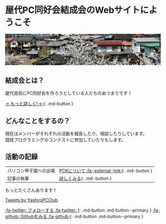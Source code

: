 # 屋代PC同好会結成会のWebサイトにようこそ
![TOP](assets/header.jpeg)

## 結成会とは？
屋代高校にPC同好会を作ろうとしている人たちのあつまりです！  

[-> もっと詳しく! <-](About/intro){: .md-button }

## どんなことをするの？
現在はメンバーがそれぞれの活動を報告したり、相談したりしています。  
競技プログラミングのコンテストに参加していたりもします。

## 活動の記録
|||
|---|---|
|パソコン甲子園への出場|[PCKについて :fa-external-link:](http://web-ext.u-aizu.ac.jp/pc-concours/){: .md-button }|
|記事の執筆|[詳しくみる](Articles/project){: .md-button }|
もっとたくさんあります！

<a class="twitter-timeline" data-width="320" data-height="400" data-theme="dark" href="https://twitter.com/YashiroPCClub?ref_src=twsrc%5Etfw">Tweets by YashiroPCClub</a> <script async src="https://platform.twitter.com/widgets.js" charset="utf-8"></script>

[ :fa-twitter: フォローする :fa-twitter: ](https://twitter.com/yashiropcclub){: .md-button .md-button--primary }
[ :fa-github: Githubをみる :fa-github:](https://github.com/ypcc-org){: .md-button .md-button--primary }
